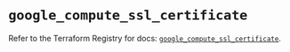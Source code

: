 # `google_compute_ssl_certificate`

Refer to the Terraform Registry for docs: [`google_compute_ssl_certificate`](https://registry.terraform.io/providers/hashicorp/google-beta/6.5.0/docs/resources/google_compute_ssl_certificate).
